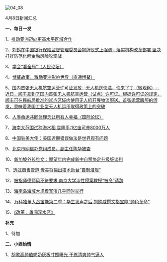 ![04_08](F:\学习资料\局势分析\每日新闻汇总\2018\04_08.jpg)

4月8日新闻汇总

**一、每日一发**

1、[推动亚洲迈向更高水平区域合作](http://paper.people.com.cn/rmrb/html/2018-04/09/nw.D110000renmrb_20180409_1-03.htm)

2、[刘鹤在中国银行保险监督管理委员会揭牌仪式上强调--落实机构改革部署 坚决打好防范化解金融风险攻坚战](http://paper.people.com.cn/rmrb/html/2018-04/09/nw.D110000renmrb_20180409_1-04.htm)

3、[学会“看全局”（人民论坛）](http://paper.people.com.cn/rmrb/html/2018-04/09/nw.D110000renmrb_20180409_3-04.htm)

4、[博鳌故事，激励亚洲影响世界（直通博鳌）](http://paper.people.com.cn/rmrb/html/2018-04/09/nw.D110000renmrb_20180409_1-05.htm)

5、[国内首张无人机航空运营许可证发放--无人机送快递，快来了？（微观察）--近日，顺丰拿到了国内首张无人机航空运营（试点）许可证。根据许可证的规定，顺丰可在民航局批准的试点区域内使用无人机开展物流配送。首张运营牌照的颁发，意味着我国工业型无人机运用取得政策上的突破](http://paper.people.com.cn/rmrb/html/2018-04/09/nw.D110000renmrb_20180409_3-17.htm)

6、[人类命运共同体理念让所有人幸福（国际论坛）](http://paper.people.com.cn/rmrb/html/2018-04/09/nw.D110000renmrb_20180409_1-21.htm)

7、[海南大范围试种海水稻 袁隆平:1亿亩可养8000万人](http://news.163.com/18/0408/19/DET3NJGJ0001875N.html)

8、[中国驻美大使：美国近期错误做法是世界观有问题](http://news.163.com/18/0408/18/DET2FUDB0001875N.html)

9、[北京市网信办党组成员、副主任陈华被查](http://news.ifeng.com/a/20180408/57401398_0.shtml)

10、[新加坡外长维文：期望年内完成新中自贸协定升级版谈判](http://www.zaobao.com/realtime/china/story20180408-849140)

11、[透过商售管道 传美将输出技术助台“自制潜舰”](http://www.zaobao.com/news/china/story20180408-849038)

12、[被指师德师风不符要求 南京大学涉性侵案教授“被令”请辞](http://www.zaobao.com/news/china/story20180408-849035)

13、[海南岛海域大规模军演几乎同时举行](http://www.zaobao.com/news/china/story20180409-849245)

14、[万科独董大战宝能第二季：华生发声之后 刘姝威撰文指宝能“颜色革命” ](http://www.sohu.com/a/227622818_118622)

15、[《改革：勇闯深水区》](https://v.qq.com/x/cover/n6j4h0i09jdfmvj/f00261n4bgf.html)



**补充**

1、待加



**二、小娱怡情**

1、[胡歌高颜值奶奶灰板寸照曝光 干练清爽帅气逼人](http://fashion.67.com/wenku/2018/04/08/913817.html)
